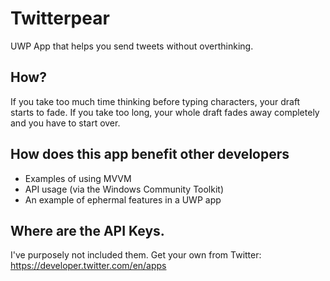 # Twitterpear
UWP App that helps you send tweets without overthinking.

## How?
If you take too much time thinking before typing characters, your draft starts to fade. If you take too long, your whole draft fades away completely and you have to start over.

## How does this app benefit other developers
- Examples of using MVVM
- API usage (via the Windows Community Toolkit)
- An example of ephermal features in a UWP app

## Where are the API Keys.
I've purposely not included them. Get your own from Twitter: https://developer.twitter.com/en/apps
